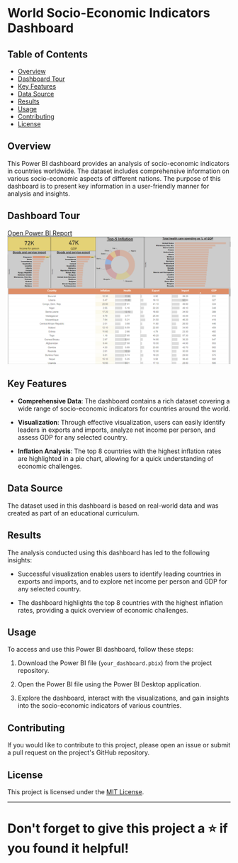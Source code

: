# World Socio-Economic Indicators Dashboard

## Table of Contents

- [Overview](#overview)
- [Dashboard Tour](#dash)
- [Key Features](#key-features)
- [Data Source](#data-source)
- [Results](#results)
- [Usage](#usage)
- [Contributing](#contributing)
- [License](#license)
<a id="overview"></a>
## Overview

This Power BI dashboard provides an analysis of socio-economic indicators in countries worldwide. The dataset includes comprehensive information on various socio-economic aspects of different nations. The purpose of this dashboard is to present key information in a user-friendly manner for analysis and insights.

<a id="dash"></a>
## Dashboard Tour
[Open Power BI Report](https://app.powerbi.com/view?r=eyJrIjoiYWMwNmI1ZmMtZGYwYS00ODljLWE4NzgtNzM1OGRkYWQzMWMxIiwidCI6IjZiZTgxZjIwLWFlY2MtNGQyZC1hMTM0LWJmZWJlOTAxODE4NCIsImMiOjl9)
![Image](https://github.com/Divyjoshi/PowerBI-Reports/blob/f71c2f9b1b8ec3000581a7875b85f7827ff6ec58/Inflation.png)

<a id="key-features"></a>

## Key Features

- **Comprehensive Data**: The dashboard contains a rich dataset covering a wide range of socio-economic indicators for countries around the world.

- **Visualization**: Through effective visualization, users can easily identify leaders in exports and imports, analyze net income per person, and assess GDP for any selected country.

- **Inflation Analysis**: The top 8 countries with the highest inflation rates are highlighted in a pie chart, allowing for a quick understanding of economic challenges.

<a id="data-source"></a>

## Data Source

The dataset used in this dashboard is based on real-world data and was created as part of an educational curriculum.

<a id="results"></a>

## Results

The analysis conducted using this dashboard has led to the following insights:

- Successful visualization enables users to identify leading countries in exports and imports, and to explore net income per person and GDP for any selected country.

- The dashboard highlights the top 8 countries with the highest inflation rates, providing a quick overview of economic challenges.

<a id="usage"></a>

## Usage

To access and use this Power BI dashboard, follow these steps:

1. Download the Power BI file (`your_dashboard.pbix`) from the project repository.

2. Open the Power BI file using the Power BI Desktop application.

3. Explore the dashboard, interact with the visualizations, and gain insights into the socio-economic indicators of various countries.

<a id="contributing"></a>

## Contributing

If you would like to contribute to this project, please open an issue or submit a pull request on the project's GitHub repository.

<a id="license"></a>

## License

This project is licensed under the [MIT License](LICENSE).

---

# Don't forget to give this project a ⭐️ if you found it helpful!
